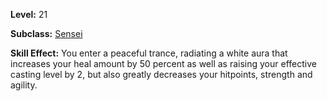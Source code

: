<!-- TITLE: Skill: White Aura -->
<!-- SUBTITLE:  -->

**Level:** 21

**Subclass:** [Sensei](sensei)

**Skill Effect:** You enter a peaceful trance, radiating a white aura that increases your heal amount by 50 percent as well as raising your effective casting level by 2, but also greatly decreases your hitpoints, strength and agility.